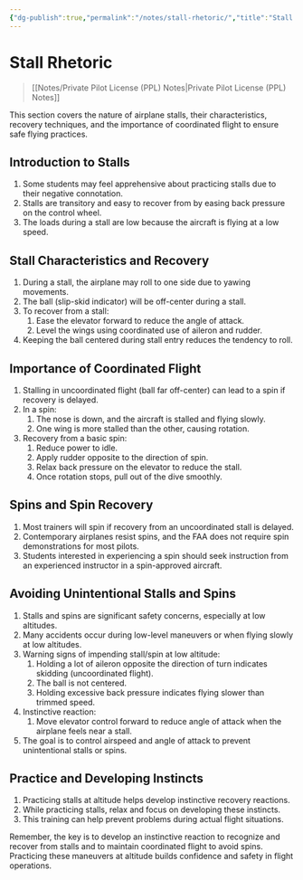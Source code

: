 ```yaml
---
{"dg-publish":true,"permalink":"/notes/stall-rhetoric/","title":"Stall Rhetoric","tags":["aviation","classnotes"]}
---
```



# Stall Rhetoric
> [[Notes/Private Pilot License (PPL) Notes\|Private Pilot License (PPL) Notes]]


This section covers the nature of airplane stalls, their characteristics, recovery techniques, and the importance of coordinated flight to ensure safe flying practices.

## Introduction to Stalls
1. Some students may feel apprehensive about practicing stalls due to their negative connotation.
2. Stalls are transitory and easy to recover from by easing back pressure on the control wheel.
3. The loads during a stall are low because the aircraft is flying at a low speed.

## Stall Characteristics and Recovery
1. During a stall, the airplane may roll to one side due to yawing movements.
2. The ball (slip-skid indicator) will be off-center during a stall.
3. To recover from a stall:
    1. Ease the elevator forward to reduce the angle of attack.
    2. Level the wings using coordinated use of aileron and rudder.
4. Keeping the ball centered during stall entry reduces the tendency to roll.

## Importance of Coordinated Flight
1. Stalling in uncoordinated flight (ball far off-center) can lead to a spin if recovery is delayed.
2. In a spin:
    1. The nose is down, and the aircraft is stalled and flying slowly.
    2. One wing is more stalled than the other, causing rotation.
3. Recovery from a basic spin:
    1. Reduce power to idle.
    2. Apply rudder opposite to the direction of spin.
    3. Relax back pressure on the elevator to reduce the stall.
    4. Once rotation stops, pull out of the dive smoothly.

## Spins and Spin Recovery
1. Most trainers will spin if recovery from an uncoordinated stall is delayed.
2. Contemporary airplanes resist spins, and the FAA does not require spin demonstrations for most pilots.
3. Students interested in experiencing a spin should seek instruction from an experienced instructor in a spin-approved aircraft.

## Avoiding Unintentional Stalls and Spins
1. Stalls and spins are significant safety concerns, especially at low altitudes.
2. Many accidents occur during low-level maneuvers or when flying slowly at low altitudes.
3. Warning signs of impending stall/spin at low altitude:
    1. Holding a lot of aileron opposite the direction of turn indicates skidding (uncoordinated flight).
    2. The ball is not centered.
    3. Holding excessive back pressure indicates flying slower than trimmed speed.
4. Instinctive reaction:
	1. Move elevator control forward to reduce angle of attack when the airplane feels near a stall.
5. The goal is to control airspeed and angle of attack to prevent unintentional stalls or spins.

## Practice and Developing Instincts
1. Practicing stalls at altitude helps develop instinctive recovery reactions.
2. While practicing stalls, relax and focus on developing these instincts.
3. This training can help prevent problems during actual flight situations.

Remember, the key is to develop an instinctive reaction to recognize and recover from stalls and to maintain coordinated flight to avoid spins. Practicing these maneuvers at altitude builds confidence and safety in flight operations.